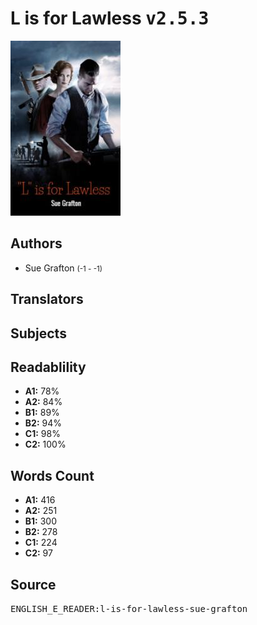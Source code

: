 # L is for Lawless <kbd>v2.5.3</kbd>

![](./cover.medium.jpg "")

## Authors


 - Sue Grafton <small>(-1 - -1)</small>

## Translators



## Subjects



## Readablility


 - **A1:** 78%
 - **A2:** 84%
 - **B1:** 89%
 - **B2:** 94%
 - **C1:** 98%
 - **C2:** 100%

## Words Count


 - **A1:** 416
 - **A2:** 251
 - **B1:** 300
 - **B2:** 278
 - **C1:** 224
 - **C2:** 97

## Source


<kbd>ENGLISH_E_READER:l-is-for-lawless-sue-grafton</kbd>

